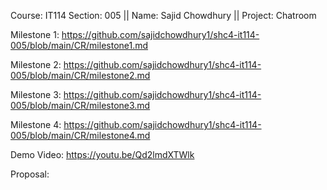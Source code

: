 Course: IT114 Section: 005 || Name: Sajid Chowdhury || Project: Chatroom

Milestone 1: https://github.com/sajidchowdhury1/shc4-it114-005/blob/main/CR/milestone1.md

Milestone 2: https://github.com/sajidchowdhury1/shc4-it114-005/blob/main/CR/milestone2.md

Milestone 3: https://github.com/sajidchowdhury1/shc4-it114-005/blob/main/CR/milestone3.md

Milestone 4: https://github.com/sajidchowdhury1/shc4-it114-005/blob/main/CR/milestone4.md

Demo Video: https://youtu.be/Qd2lmdXTWlk

Proposal: 